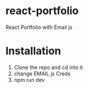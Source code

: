 # react-portfolio
React Portfolio with Email js

# Installation 

1. Clone the repo and cd into it
2. change EMAIL js Creds
3. npm run dev
